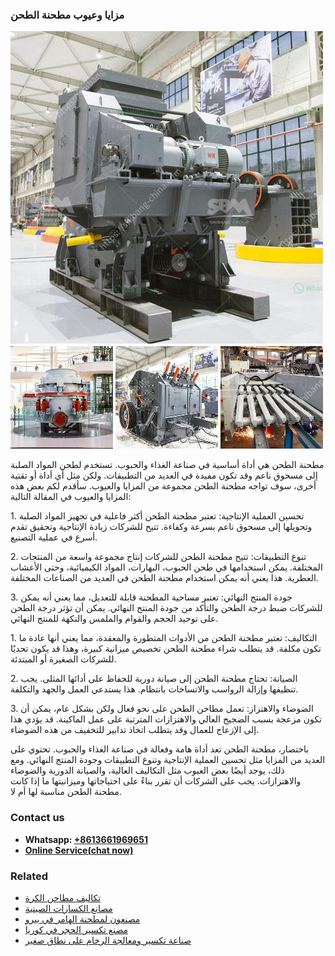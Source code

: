 <h3>مزايا وعيوب مطحنة الطحن</h3><img src='1701853398.jpg' alt=''><p>مطحنة الطحن هي أداة أساسية في صناعة الغذاء والحبوب. تستخدم لطحن المواد الصلبة إلى مسحوق ناعم وقد تكون مفيدة في العديد من التطبيقات. ولكن مثل أي أداة أو تقنية أخرى، سوف تواجه مطحنة الطحن مجموعة من المزايا والعيوب. سأقدم لكم بعض هذه المزايا والعيوب في المقالة التالية:</p><p>1. تحسين العملية الإنتاجية: تعتبر مطحنة الطحن أكثر فاعلية في تجهيز المواد الصلبة وتحويلها إلى مسحوق ناعم بسرعة وكفاءة. تتيح للشركات زيادة الإنتاجية وتحقيق تقدم أسرع في عملية التصنيع.</p><p>2. تنوع التطبيقات: تتيح مطحنة الطحن للشركات إنتاج مجموعة واسعة من المنتجات المختلفة. يمكن استخدامها في طحن الحبوب، البهارات، المواد الكيميائية، وحتى الأعشاب العطرية. هذا يعني أنه يمكن استخدام مطحنة الطحن في العديد من الصناعات المختلفة.</p><p>3. جودة المنتج النهائي: تعتبر مساحية المطحنة قابلة للتعديل، مما يعني أنه يمكن للشركات ضبط درجة الطحن والتأكد من جودة المنتج النهائي. يمكن أن تؤثر درجة الطحن على توحيد الحجم والقوام والملمس والنكهة للمنتج النهائي.</p><p>1. التكاليف: تعتبر مطحنة الطحن من الأدوات المتطورة والمعقدة، مما يعني أنها عادة ما تكون مكلفة. قد يتطلب شراء مطحنة الطحن تخصيص ميزانية كبيرة، وهذا قد يكون تحديًا للشركات الصغيرة أو المبتدئة.</p><p>2. الصيانة: تحتاج مطحنة الطحن إلى صيانة دورية للحفاظ على أدائها المثلى. يجب تنظيفها وإزالة الرواسب والاتساخات بانتظام. هذا يستدعي العمل والجهد والتكلفة.</p><p>3. الضوضاء والاهتزاز: تعمل مطاحن الطحن على نحو فعال ولكن بشكل عام، يمكن أن تكون مزعجة بسبب الضجيج العالي والاهتزازات المترتبة على عمل الماكينة. قد يؤدي هذا إلى الإزعاج للعمال وقد يتطلب اتخاذ تدابير للتخفيف من هذه الضوضاء.</p><p>باختصار، مطحنة الطحن تعد أداة هامة وفعالة في صناعة الغذاء والحبوب. تحتوي على العديد من المزايا مثل تحسين العملية الإنتاجية وتنوع التطبيقات وجودة المنتج النهائي. ومع ذلك، يوجد أيضًا بعض العيوب مثل التكاليف العالية، والصيانة الدورية والضوضاء والاهتزازات. يجب على الشركات أن تقرر بناءً على احتياجاتها وميزانيتها ما إذا كانت مطحنة الطحن مناسبة لها أم لا.</p><h3>Contact us</h3><ul><li><strong>Whatsapp:&nbsp;<a href="https://wa.me/8613661969651">+8613661969651</a></strong></li><li><a href="https://swt.shibang-china.com/?git&amp;zhl&amp;مزايا وعيوب مطحنة الطحن"><strong>Online Service(chat now)</strong></a></li></ul><h3>Related</h3><ul><li><a href='تكاليف مطاحن الكرة.md'>تكاليف مطاحن الكرة</a></li><li><a href='مصانع الكسارات الصينية.md'>مصانع الكسارات الصينية</a></li><li><a href='مصنعون لمطحنة الهامر في بيرو.md'>مصنعون لمطحنة الهامر في بيرو</a></li><li><a href='مصنع تكسير الحجر في كوريا.md'>مصنع تكسير الحجر في كوريا</a></li><li><a href='صناعة تكسير ومعالجة الرخام على نطاق صغير.md'>صناعة تكسير ومعالجة الرخام على نطاق صغير</a></li></ul>